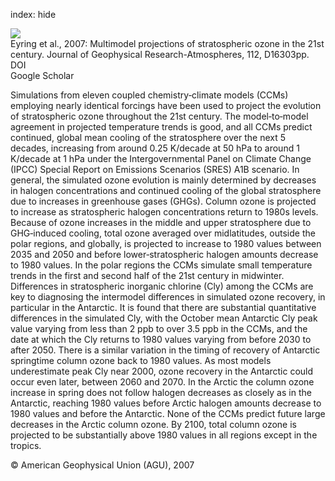 index: hide

<div class="Citation">
    <div class="Citation-thumb CitationThumb-linked"  data-href="https://doi.org/10.1029/2006jd008332">
      <img src="https://static.claimspace.cloud/climate-study-static/refs/thumbs/9/Eyring_et_al_2007-thumb.png" />
    </div>

  <div class="Citation-body">
    <div class="Citation-text">Eyring et al., 2007: Multimodel projections of stratospheric ozone in the 21st century. <span class="Article-journal">Journal of Geophysical Research-Atmospheres, </span><span class="Article-volume">112, </span>D16303pp.</div>
    <div class="Citation-links">
      <div class="CitationLink" data-href="https://doi.org/10.1029/2006jd008332">
        <div class="CitationLink-icon CitationLink-Doi"></div>
        <div class="CitationLink-text">DOI</div>
      </div>
      <div class="CitationLink" data-href="https://scholar.google.com/scholar?q=10.1029/2006jd008332">
        <div class="CitationLink-icon CitationLink-Scholar"></div>
        <div class="CitationLink-text">Google Scholar</div>
      </div>
    </div>
  </div>
</div>

Simulations from eleven coupled chemistry‐climate models (CCMs) employing nearly identical forcings have been used to project the evolution of stratospheric ozone throughout the 21st century. The model‐to‐model agreement in projected temperature trends is good, and all CCMs predict continued, global mean cooling of the stratosphere over the next 5 decades, increasing from around 0.25 K/decade at 50 hPa to around 1 K/decade at 1 hPa under the Intergovernmental Panel on Climate Change (IPCC) Special Report on Emissions Scenarios (SRES) A1B scenario. In general, the simulated ozone evolution is mainly determined by decreases in halogen concentrations and continued cooling of the global stratosphere due to increases in greenhouse gases (GHGs). Column ozone is projected to increase as stratospheric halogen concentrations return to 1980s levels. Because of ozone increases in the middle and upper stratosphere due to GHG‐induced cooling, total ozone averaged over midlatitudes, outside the polar regions, and globally, is projected to increase to 1980 values between 2035 and 2050 and before lower‐stratospheric halogen amounts decrease to 1980 values. In the polar regions the CCMs simulate small temperature trends in the first and second half of the 21st century in midwinter. Differences in stratospheric inorganic chlorine (Cly) among the CCMs are key to diagnosing the intermodel differences in simulated ozone recovery, in particular in the Antarctic. It is found that there are substantial quantitative differences in the simulated Cly, with the October mean Antarctic Cly peak value varying from less than 2 ppb to over 3.5 ppb in the CCMs, and the date at which the Cly returns to 1980 values varying from before 2030 to after 2050. There is a similar variation in the timing of recovery of Antarctic springtime column ozone back to 1980 values. As most models underestimate peak Cly near 2000, ozone recovery in the Antarctic could occur even later, between 2060 and 2070. In the Arctic the column ozone increase in spring does not follow halogen decreases as closely as in the Antarctic, reaching 1980 values before Arctic halogen amounts decrease to 1980 values and before the Antarctic. None of the CCMs predict future large decreases in the Arctic column ozone. By 2100, total column ozone is projected to be substantially above 1980 values in all regions except in the tropics.

<div class="Citation-copy">
&copy; American Geophysical Union (AGU), 2007
</div>